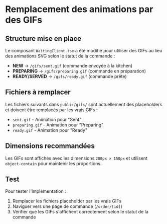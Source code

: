 # Remplacement des animations par des GIFs

## Structure mise en place

Le composant `WaitingClient.tsx` a été modifié pour utiliser des GIFs au lieu des animations SVG selon le statut de la commande :

- **NEW** → `/gifs/sent.gif` (commande envoyée à la kitchen)
- **PREPARING** → `/gifs/preparing.gif` (commande en préparation)
- **READY/SERVED** → `/gifs/ready.gif` (commande prête)

## Fichiers à remplacer

Les fichiers suivants dans `public/gifs/` sont actuellement des placeholders et doivent être remplacés par les vrais GIFs :

- `sent.gif` - Animation pour "Sent"
- `preparing.gif` - Animation pour "Preparing" 
- `ready.gif` - Animation pour "Ready"

## Dimensions recommandées

Les GIFs sont affichés avec les dimensions `200px × 150px` et utilisent `object-contain` pour maintenir les proportions.

## Test

Pour tester l'implémentation :
1. Remplacer les fichiers placeholder par les vrais GIFs
2. Naviguer vers une page de commande (`/order/[id]`)
3. Vérifier que les GIFs s'affichent correctement selon le statut de la commande
